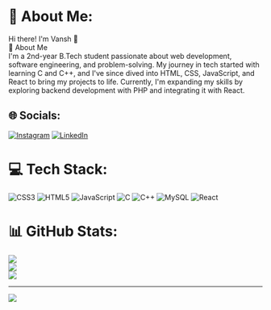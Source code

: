 # 💫 About Me:
Hi there! I'm Vansh 👋<br>🚀 About Me<br>I'm a 2nd-year B.Tech student passionate about web development, software engineering, and problem-solving. My journey in tech started with learning C and C++, and I've since dived into HTML, CSS, JavaScript, and React to bring my projects to life. Currently, I'm expanding my skills by exploring backend development with PHP and integrating it with React.


## 🌐 Socials:
[![Instagram](https://img.shields.io/badge/Instagram-%23E4405F.svg?logo=Instagram&logoColor=white)](https://instagram.com/vansharora1293) [![LinkedIn](https://img.shields.io/badge/LinkedIn-%230077B5.svg?logo=linkedin&logoColor=white)](https://linkedin.com/in/vansh-arora-52a0ab2a7) 

# 💻 Tech Stack:
![CSS3](https://img.shields.io/badge/css3-%231572B6.svg?style=for-the-badge&logo=css3&logoColor=white) ![HTML5](https://img.shields.io/badge/html5-%23E34F26.svg?style=for-the-badge&logo=html5&logoColor=white) ![JavaScript](https://img.shields.io/badge/javascript-%23323330.svg?style=for-the-badge&logo=javascript&logoColor=%23F7DF1E) ![C](https://img.shields.io/badge/c-%2300599C.svg?style=for-the-badge&logo=c&logoColor=white) ![C++](https://img.shields.io/badge/c++-%2300599C.svg?style=for-the-badge&logo=c%2B%2B&logoColor=white) ![MySQL](https://img.shields.io/badge/mysql-4479A1.svg?style=for-the-badge&logo=mysql&logoColor=white) ![React](https://img.shields.io/badge/react-%2320232a.svg?style=for-the-badge&logo=react&logoColor=%2361DAFB)
# 📊 GitHub Stats:
![](https://github-readme-stats.vercel.app/api?username=vansh1293&theme=dark&hide_border=false&include_all_commits=false&count_private=false)<br/>
![](https://github-readme-streak-stats.herokuapp.com/?user=vansh1293&theme=dark&hide_border=false)<br/>
![](https://github-readme-stats.vercel.app/api/top-langs/?username=vansh1293&theme=dark&hide_border=false&include_all_commits=false&count_private=false&layout=compact)

---
[![](https://visitcount.itsvg.in/api?id=vansh1293&icon=0&color=0)](https://visitcount.itsvg.in)

<!-- Proudly created with GPRM ( https://gprm.itsvg.in ) -->
